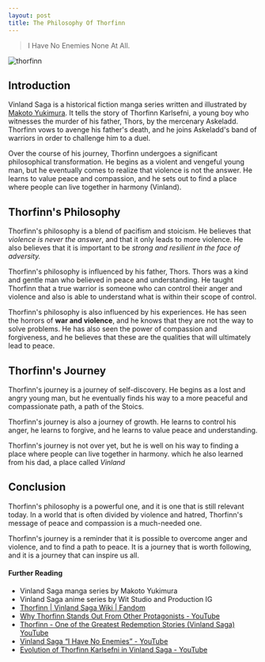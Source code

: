 ```yaml
---
layout: post
title: The Philosophy Of Thorfinn
---
```


> I Have No Enemies None At All.


![thorfinn](https://i.imgur.com/xFeTvBH.jpg)

## Introduction

Vinland Saga is a historical fiction manga series written and illustrated by [Makoto Yukimura](https://en.wikipedia.org/wiki/Makoto_Yukimura). It tells the story of Thorfinn Karlsefni, a young boy who witnesses the murder of his father, Thors, by the mercenary Askeladd. Thorfinn vows to avenge his father's death, and he joins Askeladd's band of warriors in order to challenge him to a duel.

Over the course of his journey, Thorfinn undergoes a significant philosophical transformation. He begins as a violent and vengeful young man, but he eventually comes to realize that violence is not the answer. He learns to value peace and compassion, and he sets out to find a place where people can live together in harmony (Vinland). 

## Thorfinn's Philosophy

Thorfinn's philosophy is a blend of pacifism and stoicism. He believes that *violence is never the answer*, and that it only leads to more violence. He also believes that it is important to be *strong and resilient in the face of adversity.*

Thorfinn's philosophy is influenced by his father, Thors. Thors was a kind and gentle man who believed in peace and understanding. He taught Thorfinn that a true warrior is someone who can control their anger and violence and also is able to understand what is within their scope of control.

Thorfinn's philosophy is also influenced by his experiences. He has seen the horrors of **war and violence**, and he knows that they are not the way to solve problems. He has also seen the power of compassion and forgiveness, and he believes that these are the qualities that will ultimately lead to peace.

## Thorfinn's Journey

Thorfinn's journey is a journey of self-discovery. He begins as a lost and angry young man, but he eventually finds his way to a more peaceful and compassionate path, a path of the Stoics.

Thorfinn's journey is also a journey of growth. He learns to control his anger, he learns to forgive, and he learns to value peace and understanding.

Thorfinn's journey is not over yet, but he is well on his way to finding a place where people can live together in harmony. which he also learned from his dad, a place called *Vinland* 

## Conclusion

Thorfinn's philosophy is a powerful one, and it is one that is still relevant today. In a world that is often divided by violence and hatred, Thorfinn's message of peace and compassion is a much-needed one.

Thorfinn's journey is a reminder that it is possible to overcome anger and violence, and to find a path to peace. It is a journey that is worth following, and it is a journey that can inspire us all.



#### Further Reading
- Vinland Saga manga series by Makoto Yukimura
- Vinland Saga anime series by Wit Studio and Production IG
- [Thorfinn | Vinland Saga Wiki | Fandom](https://vinlandsaga.fandom.com/wiki/Thorfinn)
- [Why Thorfinn Stands Out From Other Protagonists - YouTube](https://www.youtube.com/watch?v=95Wqq4vOLPM&pp=ygUzVGhlIEpvdXJuZXkgb2YgVGhvcmZpbm4gZnJvbSBWaW5sYW5kIFNhZ2EgYW5pbWUgbWFu)
- [Thorfinn - One of the Greatest Redemption Stories (Vinland Saga) YouTube](https://www.youtube.com/watch?v=0e5P9OnHIsU&pp=ygUzVGhlIEpvdXJuZXkgb2YgVGhvcmZpbm4gZnJvbSBWaW5sYW5kIFNhZ2EgYW5pbWUgbWFu)
- [Vinland Saga “I Have No Enemies” - YouTube](https://www.youtube.com/watch?v=ILKmzLcW6eg)
- [Evolution of Thorfinn Karlsefni in Vinland Saga - YouTube](https://www.youtube.com/watch?v=Rjk_sW2RGAQ)